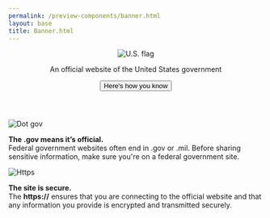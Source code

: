 ```yaml
--- 
permalink: /preview-components/banner.html
layout: base 
title: Banner.html
---
```


<div class="usa-banner">
  <div class="usa-accordion">
    <header class="usa-banner-header">
      <div class="usa-grid usa-banner-inner">
      <img src="../../dist/img/favicons/favicon-57.png" alt="U.S. flag">
      <p>An official website of the United States government</p>
      <button class="usa-accordion-button usa-banner-button"
        aria-expanded="false" aria-controls="gov-banner">
        <span class="usa-banner-button-text">Here's how you know</span>
      </button>
      </div>
    </header>
    <div class="usa-banner-content usa-grid usa-accordion-content" id="gov-banner">
      <div class="usa-banner-guidance-gov usa-width-one-half">
        <img class="usa-banner-icon usa-media_block-img" src="../../dist/img/icon-dot-gov.svg" alt="Dot gov">
        <div class="usa-media_block-body">
          <p>
            <strong>The .gov means it’s official.</strong>
            <br>
            Federal government websites often end in .gov or .mil. Before sharing sensitive information, make sure you're on a federal government site.
          </p>
        </div>
      </div>
      <div class="usa-banner-guidance-ssl usa-width-one-half">
        <img class="usa-banner-icon usa-media_block-img" src="../../dist/img/icon-https.svg" alt="Https">
        <div class="usa-media_block-body">
          <p>
            <strong>The site is secure.</strong>
            <br>
            The <strong>https://</strong> ensures that you are connecting to the official website and that any information you provide is encrypted and transmitted securely.
          </p>
        </div>
      </div>
    </div>
  </div>
</div>


